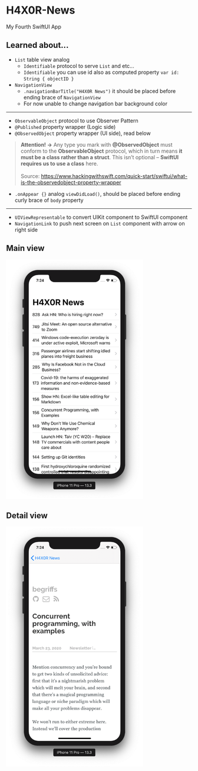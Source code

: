 # H4X0R-News
My Fourth SwiftUI App

## Learned about...
+ `List` table view analog
  - `Identifiable` protocol to serve `List` and etc... 
  - `Identifiable` you can use id also as computed property `var id: String { objectID }`
+ `NavigationView`
  - `.navigationBarTitle("H4X0R News")` it should be placed before ending brace of `NavigationView`
  - For now unable to change navigation bar background color
---
+ `ObservableObject` protocol to use Observer Pattern
+ `@Published` property wrapper (Logic side)
+ `@ObservedObject` property wrapper (UI side), read below
> __Attention! ->__ Any type you mark with __@ObservedObject__ must conform to the __ObservableObject__ protocol, which in turn means __it must be a class rather than a struct__. This isn’t optional – __SwiftUI requires us to use a class__ here. <br/> <br/> Source: https://www.hackingwithswift.com/quick-start/swiftui/what-is-the-observedobject-property-wrapper
+ `.onAppear {}` analog `viewDidLoad()`, should be placed before ending curly brace of `body` property
---
+ `UIViewRepresentable` to convert UIKit component to SwiftUI component
+ `NavigationLink` to push next screen on `List` component with arrow on right side

## Main view
<img src="https://github.com/nurtugan/H4X0R-News/blob/master/Screen%20Shot%202020-03-24%20at%207.24.31%20PM.png" alt="" width="371" height="648">

## Detail view
<img src="https://github.com/nurtugan/H4X0R-News/blob/master/Screen%20Shot%202020-03-24%20at%207.24.48%20PM.png" alt="" width="371" height="648">

